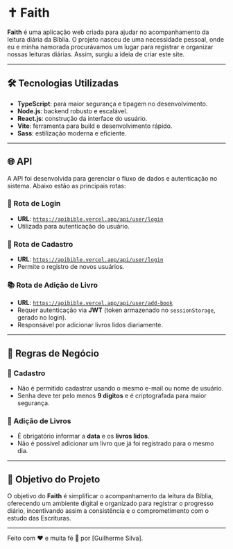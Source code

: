 # ✝️ Faith

**Faith** é uma aplicação web criada para ajudar no acompanhamento da leitura diária da Bíblia. O projeto nasceu de uma necessidade pessoal, onde eu e minha namorada procurávamos um lugar para registrar e organizar nossas leituras diárias. Assim, surgiu a ideia de criar este site.

---

## 🛠️ Tecnologias Utilizadas

- **TypeScript**: para maior segurança e tipagem no desenvolvimento.
- **Node.js**: backend robusto e escalável.
- **React.js**: construção da interface do usuário.
- **Vite**: ferramenta para build e desenvolvimento rápido.
- **Sass**: estilização moderna e eficiente.

---

## 🌐 API

A API foi desenvolvida para gerenciar o fluxo de dados e autenticação no sistema. Abaixo estão as principais rotas:

### 🔐 Rota de Login
- **URL**: [`https://apibible.vercel.app/api/user/login`](https://apibible.vercel.app/api/user/login)
- Utilizada para autenticação do usuário.

### 📝 Rota de Cadastro
- **URL**: [`https://apibible.vercel.app/api/user/login`](https://apibible.vercel.app/api/user/login)
- Permite o registro de novos usuários.

### 📚 Rota de Adição de Livro
- **URL**: [`https://apibible.vercel.app/api/user/add-book`](https://apibible.vercel.app/api/user/add-book)
- Requer autenticação via **JWT** (token armazenado no `sessionStorage`, gerado no login).
- Responsável por adicionar livros lidos diariamente.

---

## 📜 Regras de Negócio

### 🛂 Cadastro

- Não é permitido cadastrar usando o mesmo e-mail ou nome de usuário.
- Senha deve ter pelo menos **9 dígitos** e é criptografada para maior segurança.

### 📖 Adição de Livros

- É obrigatório informar a **data** e os **livros lidos**.
- Não é possível adicionar um livro que já foi registrado para o mesmo dia.

---

## 🎯 Objetivo do Projeto

O objetivo do **Faith** é simplificar o acompanhamento da leitura da Bíblia, oferecendo um ambiente digital e organizado para registrar o progresso diário, incentivando assim a consistência e o comprometimento com o estudo das Escrituras.

---

Feito com ❤️ e muita fé 🙏 por [Guilherme Silva].

